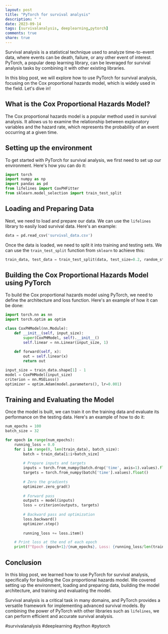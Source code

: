 ```yaml
---
layout: post
title: "PyTorch for survival analysis"
description: " "
date: 2023-09-14
tags: [survivalanalysis, deeplearning,pytorch]
comments: true
share: true
---
```


Survival analysis is a statistical technique used to analyze time-to-event data, where events can be death, failure, or any other event of interest. PyTorch, a popular deep learning library, can be leveraged for survival analysis tasks by combining it with other existing libraries.

In this blog post, we will explore how to use PyTorch for survival analysis, focusing on the Cox proportional hazards model, which is widely used in the field. Let's dive in!

## What is the Cox Proportional Hazards Model?

The Cox proportional hazards model is a popular method used in survival analysis. It allows us to examine the relationship between explanatory variables and the hazard rate, which represents the probability of an event occurring at a given time.

## Setting up the environment

To get started with PyTorch for survival analysis, we first need to set up our environment. Here's how you can do it:

```python
import torch
import numpy as np
import pandas as pd
from lifelines import CoxPHFitter
from sklearn.model_selection import train_test_split
```

## Loading and Preparing Data

Next, we need to load and prepare our data. We can use the `lifelines` library to easily load survival data. Here's an example:

```python
data = pd.read_csv('survival_data.csv')
```

Once the data is loaded, we need to split it into training and testing sets. We can use the `train_test_split` function from `sklearn` to achieve this:

```python
train_data, test_data = train_test_split(data, test_size=0.2, random_state=42)
```

## Building the Cox Proportional Hazards Model using PyTorch

To build the Cox proportional hazards model using PyTorch, we need to define the architecture and loss function. Here's an example of how it can be done:

```python
import torch.nn as nn
import torch.optim as optim

class CoxPHModel(nn.Module):
    def __init__(self, input_size):
        super(CoxPHModel, self).__init__()
        self.linear = nn.Linear(input_size, 1)
        
    def forward(self, x):
        out = self.linear(x)
        return out

input_size = train_data.shape[1] - 1
model = CoxPHModel(input_size)
criterion = nn.MSELoss()
optimizer = optim.Adam(model.parameters(), lr=0.001)
```

## Training and Evaluating the Model

Once the model is built, we can train it on the training data and evaluate its performance on the testing data. Here's an example of how to do it:

```python
num_epochs = 100
batch_size = 32

for epoch in range(num_epochs):
    running_loss = 0.0
    for i in range(0, len(train_data), batch_size):
        batch = train_data[i:i+batch_size]
        
        # Prepare inputs and targets
        inputs = torch.from_numpy(batch.drop('time', axis=1).values).float()
        targets = torch.from_numpy(batch['time'].values).float()
        
        # Zero the gradients
        optimizer.zero_grad()
        
        # Forward pass
        outputs = model(inputs)
        loss = criterion(outputs, targets)
        
        # Backward pass and optimization
        loss.backward()
        optimizer.step()
        
        running_loss += loss.item()

    # Print loss at the end of each epoch
    print(f"Epoch {epoch+1}/{num_epochs}, Loss: {running_loss/len(train_data)}")
```

## Conclusion

In this blog post, we learned how to use PyTorch for survival analysis, specifically for building the Cox proportional hazards model. We covered setting up the environment, loading and preparing data, building the model architecture, and training and evaluating the model.

Survival analysis is a critical task in many domains, and PyTorch provides a versatile framework for implementing advanced survival models. By combining the power of PyTorch with other libraries such as `lifelines`, we can perform efficient and accurate survival analysis.

#survivalanalysis #deeplearning #python #pytorch